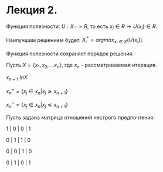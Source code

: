 # Лекция 2. 

Функция полезности: $U : X -> R$, то есть $x_i \in R \rightarrow U(x_i) \in R$.

Наилучшим решением будет: $X_i^* = arg max_{x_i \in X}(U(x_i))$.

Функция полезности сохраняет порядок решения.

Пусть $X = \{ x_1, x_2, ... x_n \}$, где $x_n$ - рассматриваемая итерация.

$x_{n+1} \ in X$

$x_n^{+} = \{ x_j \in x_n | x_j \succeq x_{n+1} \}$

$x_n^{-} = \{ x_j \in x_n | x_j \preceq x_{n+1} \}$

Пусть задана матрица отношений нестрого предпочтения:

1 | 0 | 0 | 1

0 | 1 | 1 | 0

0 | 0 | 1 | 0

0 | 1 | 0 | 1

